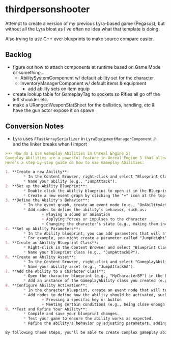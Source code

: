 # thirdpersonshooter
Attempt to create a version of my previous Lyra-based game (Pegasus), but without all the Lyra bloat as I've often no idea
what that template is doing.

Also trying to use C++ over blueprints to make source compare easier.

## Backlog
- figure out how to attach components at runtime based on Game Mode or something...
    - AbilitySystemComponent w/ default ability set for the character
    - InventoryManagerComponent w/ default items & equipment
        - add ability sets on item equip
- create lookup table for GameplayTag to sockets so Rifles all go off the left shoulder etc.
- make a URangedWeaponStatSheet for the ballistics, handling, etc & have the gun actor expose it on spawn

## Conversion Notes
- Lyra uses `FFastArraySerializer` in `LyraEquipmentManagerComponent.h` and the linker breaks when I import

```md
>>> How do I use Gameplay Abilities in Unreal Engine 5?
Gameplay Abilities are a powerful feature in Unreal Engine 5 that allows you to create complex behaviors and interactions for your characters.
Here's a step-by-step guide on how to use Gameplay Abilities:

1. **Create a new Ability**:
        * In the Content Browser, right-click and select "Blueprint Class" > "GameplayAbility".
        * Name your ability (e.g., "JumpAttack").
2. **Set up the Ability Blueprint**:
        * Double-click the Ability blueprint to open it in the Blueprint Editor.
        * Create a new event graph by clicking the "+" icon at the top-right corner of the editor.
3. **Define the Ability's Behavior**:
        * In the event graph, create an event node (e.g., "OnAbilityActivated") that will trigger when the ability is activated.
        * Add nodes to define the ability's behavior, such as:
                + Playing a sound or animation
                + Applying forces or impulses to the character
                + Changing the character's state (e.g., making them invincible)
4. **Set up Ability Parameters**:
        * In the Ability blueprint, you can add parameters that will affect its behavior.
        * For example, you might create a parameter called "JumpHeight" that determines how high the character jumps when using the JumpAttack ability.
5. **Create an Ability Blueprint Class**:
        * Right-click in the Content Browser and select "Blueprint Class" > "GameplayAbility".
        * Name your blueprint class (e.g., "JumpAttackBP").
6. **Create an Ability Asset**:
        * In the Content Browser, right-click and select "GameplayAbilityAsset".
        * Name your ability asset (e.g., "JumpAttackAA").
7. **Add the Ability to a Character Class**:
        * Open the character blueprint (e.g., "MyCharacterBP") in the Blueprint Editor.
        * Add an instance of the GameplayAbility class you created (e.g., "JumpAttackBP") as a component to the character.
8. **Configure Ability Activation**:
        * In the character blueprint, create an event node that will trigger when the ability is activated (e.g., "OnJumpAttackActivated").
        * Add nodes to define how the ability should be activated, such as:
                + Pressing a specific key or button
                + Meeting certain conditions (e.g., being close enough to an enemy)
9. **Test and Refine Your Ability**:
        * Compile and save your blueprint changes.
        * Test your game to ensure the ability works as expected.
        * Refine the ability's behavior by adjusting parameters, adding more nodes, or creating additional blueprints.

By following these steps, you'll be able to create complex gameplay abilities for your characters in Unreal Engine 5. Happy coding!
```
